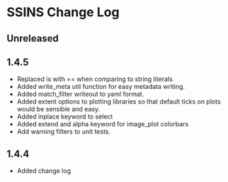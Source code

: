 # SSINS Change Log

## Unreleased

## 1.4.5
- Replaced is with == when comparing to string literals
- Added write_meta util function for easy metadata writing.
- Added match_filter writeout to yaml format.
- Added extent options to plotting libraries so that default ticks on plots would
  be sensible and easy.
- Added inplace keyword to select
- Added extend and alpha keyword for image_plot colorbars
- Add warning filters to unit tests.

## 1.4.4

- Added change log
